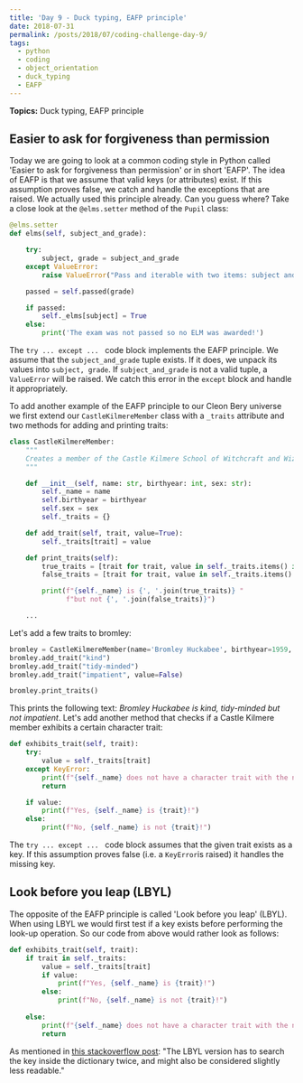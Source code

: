 ```yaml
---
title: 'Day 9 - Duck typing, EAFP principle'
date: 2018-07-31
permalink: /posts/2018/07/coding-challenge-day-9/
tags:
  - python
  - coding
  - object_orientation
  - duck_typing
  - EAFP
---
```


**Topics:** Duck typing, EAFP principle

## Easier to ask for forgiveness than permission

Today we are going to look at a common coding style in Python called 'Easier to ask for forgiveness than permission' or in short 'EAFP'. The idea of EAFP is that we assume that valid keys (or attributes) exist. If this assumption proves false, we catch and handle the exceptions that are raised. We actually used this principle already. Can you guess where? Take a close look at the ```@elms.setter``` method of the ```Pupil``` class:

```python
@elms.setter
def elms(self, subject_and_grade):

    try:
        subject, grade = subject_and_grade
    except ValueError:
        raise ValueError("Pass and iterable with two items: subject and grade")

    passed = self.passed(grade)

    if passed:
        self._elms[subject] = True
    else:
        print('The exam was not passed so no ELM was awarded!')
```

The ```try ... except ... ``` code block implements the EAFP principle. We assume that the ```subject_and_grade``` tuple exists. If it does, we unpack its values into ```subject, grade```. If ```subject_and_grade``` is not a valid tuple, a ```ValueError``` will be raised. We catch this error in the ```except``` block and handle it appropriately.  
   
To add another example of the EAFP principle to our Cleon Bery universe we first extend our ```CastleKilmereMember``` class with a ```_traits``` attribute and two methods for adding and printing traits:

```python
class CastleKilmereMember:
    """
    Creates a member of the Castle Kilmere School of Witchcraft and Wizardry
    """

    def __init__(self, name: str, birthyear: int, sex: str):
        self._name = name
        self.birthyear = birthyear
        self.sex = sex
        self._traits = {}

    def add_trait(self, trait, value=True):
        self._traits[trait] = value

    def print_traits(self):
        true_traits = [trait for trait, value in self._traits.items() if value]
        false_traits = [trait for trait, value in self._traits.items() if not value]

        print(f"{self._name} is {', '.join(true_traits)} "
              f"but not {', '.join(false_traits)}")

    ...
```

Let's add a few traits to bromley:
```python
bromley = CastleKilmereMember(name='Bromley Huckabee', birthyear=1959, sex='male')
bromley.add_trait("kind")
bromley.add_trait("tidy-minded")
bromley.add_trait("impatient", value=False)

bromley.print_traits()
```

This prints the following text: *Bromley Huckabee is kind, tidy-minded but not impatient*. Let's add another method that checks if a Castle Kilmere member exhibits a certain character trait:

```python
def exhibits_trait(self, trait):
    try:
        value = self._traits[trait]
    except KeyError:
        print(f"{self._name} does not have a character trait with the name '{trait}'")
        return

    if value:
        print(f"Yes, {self._name} is {trait}!")
    else:
        print(f"No, {self._name} is not {trait}!")
```

The ```try ... except ... ``` code block assumes that the given trait exists as a key. If this assumption proves false (i.e. a ```KeyError```is raised) it handles the missing key.

## Look before you leap (LBYL)
The opposite of the EAFP principle is called 'Look before you leap' (LBYL). When using LBYL we would first test if a key exists before performing the look-up operation. So our code from above would rather look as follows:

```python
def exhibits_trait(self, trait):
    if trait in self._traits:
        value = self._traits[trait]
        if value:
            print(f"Yes, {self._name} is {trait}!")
        else:
            print(f"No, {self._name} is not {trait}!")
        
    else:
        print(f"{self._name} does not have a character trait with the name '{trait}'")
        return
```

As mentioned in [this stackoverflow post](https://stackoverflow.com/questions/11360858/what-is-the-eafp-principle-in-python): "The LBYL version has to search the key inside the dictionary twice, and might also be considered slightly less readable."




